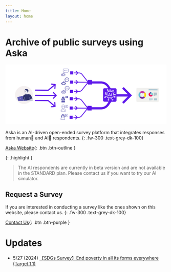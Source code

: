 ```yaml
---
title: Home
layout: home
---
```


# Archive of public surveys using <b>Aska</b>
<!-- {: .text-purple-000} -->

<div style="text-align: center;">
<img src="./assets/images/Aska_flow.svg" id="Aska-svg">
</div>

Aska is an AI-driven open-ended survey platform that integrates responses from human👫 and AI🤖 respondents.
{: .fw-300 .text-grey-dk-100}

[Aska Website](https://aska.systems){: .btn .btn-outline }

{: .highlight }
> The AI respondents are currently in beta version and are not available in the STANDARD plan. Please contact us if you want to try our AI simulator.

## Request a Survey
If you are interested in conducting a survey like the ones shown on this website, please contact us.
{: .fw-300 .text-grey-dk-100}

[Contact Us](https://aska-intelligence.com/#contact){: .btn .btn-purple }
<!-- {: .d-md-none .d-inline-block } -->


# Updates

- 5/27 (2024) [【SDGs Survey】End poverty in all its forms everywhere (Target 1.1) ](posts/SDGs-Survey-Target-1-1)

<!-- [Request a Survey](https://just-the-docs.com){: .btn .btn-outline } -->
<!-- [About Us](https://aska-intelligence.com){: .btn .btn-outline } -->
